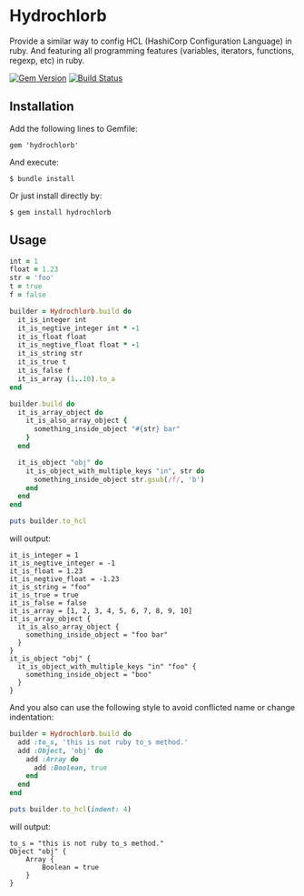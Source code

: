 # Hydrochlorb

Provide a similar way to config HCL (HashiCorp Configuration Language) in ruby.
And featuring all programming features (variables, iterators, functions, regexp, etc) in ruby.

[![Gem Version](https://badge.fury.io/rb/hydrochlorb.svg)](https://badge.fury.io/rb/hydrochlorb)
[![Build Status](https://travis-ci.org/RiANOl/hydrochlorb.svg?branch=master)](https://travis-ci.org/RiANOl/hydrochlorb)

## Installation

Add the following lines to Gemfile:

    gem 'hydrochlorb'

And execute:

    $ bundle install

Or just install directly by:

    $ gem install hydrochlorb

## Usage

```ruby
int = 1
float = 1.23
str = 'foo'
t = true
f = false

builder = Hydrochlorb.build do
  it_is_integer int
  it_is_negtive_integer int * -1
  it_is_float float
  it_is_negtive_float float * -1
  it_is_string str
  it_is_true t
  it_is_false f
  it_is_array (1..10).to_a
end

builder.build do
  it_is_array_object do
    it_is_also_array_object {
      something_inside_object "#{str} bar"
    }
  end

  it_is_object "obj" do
    it_is_object_with_multiple_keys "in", str do
      something_inside_object str.gsub(/f/, 'b')
    end
  end
end

puts builder.to_hcl
```

will output:

```hcl
it_is_integer = 1
it_is_negtive_integer = -1
it_is_float = 1.23
it_is_negtive_float = -1.23
it_is_string = "foo"
it_is_true = true
it_is_false = false
it_is_array = [1, 2, 3, 4, 5, 6, 7, 8, 9, 10]
it_is_array_object {
  it_is_also_array_object {
    something_inside_object = "foo bar"
  }
}
it_is_object "obj" {
  it_is_object_with_multiple_keys "in" "foo" {
    something_inside_object = "boo"
  }
}

```

And you also can use the following style to avoid conflicted name or change indentation:

```ruby
builder = Hydrochlorb.build do
  add :to_s, 'this is not ruby to_s method.'
  add :Object, 'obj' do
    add :Array do
      add :Boolean, true
    end
  end
end

puts builder.to_hcl(indent: 4)
```

will output:

```hcl
to_s = "this is not ruby to_s method."
Object "obj" {
    Array {
        Boolean = true
    }
}
```
